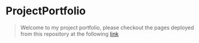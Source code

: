 # ProjectPortfolio
> Welcome to my project portfolio, please checkout the pages deployed from this repository at the following [link](https://nielsmeijel.github.io/ProjectPortfolio/)
